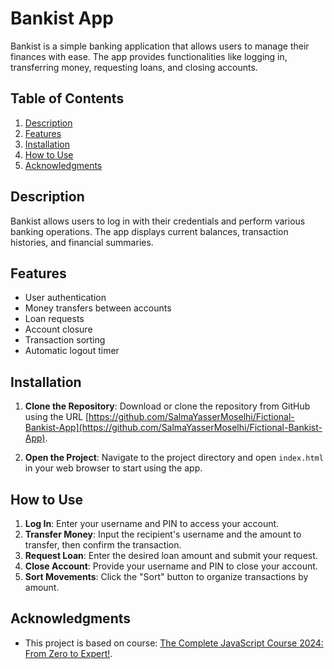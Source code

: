 # Bankist App

Bankist is a simple banking application that allows users to manage their finances with ease. The app provides functionalities like logging in, transferring money, requesting loans, and closing accounts.

## Table of Contents

1. [Description](#description)
2. [Features](#features)
3. [Installation](#installation)
4. [How to Use](#how-to-use)
5. [Acknowledgments](#acknowledgments)

## Description

Bankist allows users to log in with their credentials and perform various banking operations. The app displays current balances, transaction histories, and financial summaries.

## Features

- User authentication
- Money transfers between accounts
- Loan requests
- Account closure
- Transaction sorting
- Automatic logout timer

## Installation

1. **Clone the Repository**: Download or clone the repository from GitHub using the URL [https://github.com/SalmaYasserMoselhi/Fictional-Bankist-App](https://github.com/SalmaYasserMoselhi/Fictional-Bankist-App).

2. **Open the Project**: Navigate to the project directory and open `index.html` in your web browser to start using the app.
## How to Use

1. **Log In**: Enter your username and PIN to access your account.
2. **Transfer Money**: Input the recipient's username and the amount to transfer, then confirm the transaction.
3. **Request Loan**: Enter the desired loan amount and submit your request.
4. **Close Account**: Provide your username and PIN to close your account.
5. **Sort Movements**: Click the "Sort" button to organize transactions by amount.

## Acknowledgments

- This project is based on course: [The Complete JavaScript Course 2024: From Zero to Expert!](https://www.udemy.com/course/the-complete-javascript-course/?couponCode=SKILLS4SALEA).
